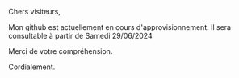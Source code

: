 Chers visiteurs,

Mon github est actuellement en cours d'approvisionnement. Il sera consultable à partir de Samedi 29/06/2024 

Merci de votre compréhension.

Cordialement.
